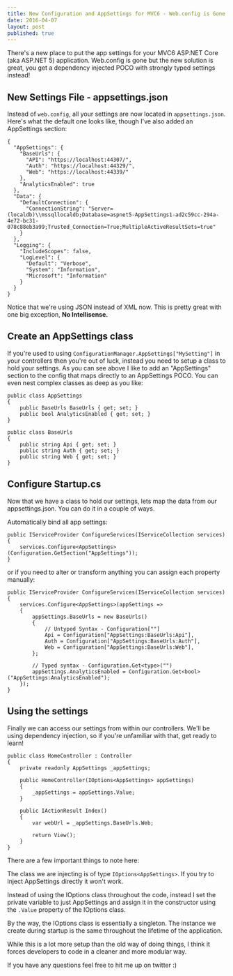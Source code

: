 ```yaml
---
title: New Configuration and AppSettings for MVC6 - Web.config is Gone
date: 2016-04-07
layout: post
published: true
---
```


There's a new place to put the app settings for your MVC6 ASP.NET Core (aka ASP.NET 5) application. Web.config is gone but the new solution is great, you get a dependency injected POCO with strongly typed settings instead!

## New Settings File - appsettings.json  
Instead of `web.config`, all your settings are now located in `appsettings.json`. Here's what the default one looks like, though I've also added an AppSettings section:

    {
      "AppSettings": {
        "BaseUrls": {
          "API": "https://localhost:44307/",
          "Auth": "https://localhost:44329/",
          "Web": "https://localhost:44339/"
        },
        "AnalyticsEnabled": true
      },
      "Data": {
        "DefaultConnection": {
          "ConnectionString": "Server=(localdb)\\mssqllocaldb;Database=aspnet5-AppSettings1-ad2c59cc-294a-4e72-bc31-078c88eb3a99;Trusted_Connection=True;MultipleActiveResultSets=true"
        }
      },
      "Logging": {
        "IncludeScopes": false,
        "LogLevel": {
          "Default": "Verbose",
          "System": "Information",
          "Microsoft": "Information"
        }
      }
    }

Notice that we're using JSON instead of XML now. This is pretty great with one big exception, **No Intellisense.**
 
## Create an AppSettings class  
If you're used to using `ConfigurationManager.AppSettings["MySetting"]` in your controllers then you're out of luck, instead you need to setup a class to hold your settings. As you can see above I like to add an "AppSettings" section to the config that maps directly to an AppSettings POCO. You can even nest complex classes as deep as you like:

    public class AppSettings
    {
        public BaseUrls BaseUrls { get; set; }
        public bool AnalyticsEnabled { get; set; }
    }
    
    public class BaseUrls
    {
        public string Api { get; set; }
        public string Auth { get; set; }
        public string Web { get; set; }
    }   
 
## Configure Startup.cs  
Now that we have a class to hold our settings, lets map the data from our appsettings.json. You can do it in a couple of ways.

Automatically bind all app settings:

    public IServiceProvider ConfigureServices(IServiceCollection services)
    {            
        services.Configure<AppSettings>(Configuration.GetSection("AppSettings"));
    }

or if you need to alter or transform anything you can assign each property manually:

    public IServiceProvider ConfigureServices(IServiceCollection services)
    {            
        services.Configure<AppSettings>(appSettings =>
        {
            appSettings.BaseUrls = new BaseUrls()
            {
                // Untyped Syntax - Configuration[""]
                Api = Configuration["AppSettings:BaseUrls:Api"],
                Auth = Configuration["AppSettings:BaseUrls:Auth"],
                Web = Configuration["AppSettings:BaseUrls:Web"],
            };
                    
            // Typed syntax - Configuration.Get<type>("")
            appSettings.AnalyticsEnabled = Configuration.Get<bool>("AppSettings:AnalyticsEnabled");
        });
    }

## Using the settings  

Finally we can access our settings from within our controllers. We'll be using dependency injection, so if you're unfamiliar with that, get ready to learn!

    public class HomeController : Controller
    {
        private readonly AppSettings _appSettings;

        public HomeController(IOptions<AppSettings> appSettings)
        {
            _appSettings = appSettings.Value;
        }

        public IActionResult Index()
        {
            var webUrl = _appSettings.BaseUrls.Web;

            return View();
        }
    }
    
There are a few important things to note here:  

The class we are injecting is of type `IOptions<AppSettings>`. If you try to inject AppSettings directly it won't work. 

Instead of using the IOptions class throughout the code, instead I set the private variable to just AppSettings and assign it in the constructor using the `.Value` property of the IOptions class.

By the way, the IOptions<AppSettings> class is essentially a singleton. The instance we create during startup is the same throughout the lifetime of the application.

While this is a lot more setup than the old way of doing things, I think it forces developers to code in a cleaner and more modular way.

If you have any questions feel free to hit me up on twitter :)